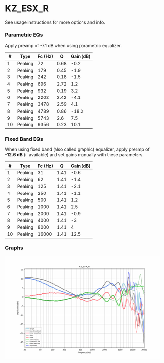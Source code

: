 # KZ_ESX_R
See [usage instructions](https://github.com/jaakkopasanen/AutoEq#usage) for more options and info.

### Parametric EQs
Apply preamp of -7.1 dB when using parametric equalizer.

|   # | Type    |   Fc (Hz) |    Q |   Gain (dB) |
|-----|---------|-----------|------|-------------|
|   1 | Peaking |        72 | 0.68 |        -0.2 |
|   2 | Peaking |       179 | 0.45 |        -1.9 |
|   3 | Peaking |       242 | 0.18 |        -1.5 |
|   4 | Peaking |       696 | 2.72 |         1.2 |
|   5 | Peaking |       932 | 0.19 |         3.2 |
|   6 | Peaking |      2202 | 2.42 |        -4.1 |
|   7 | Peaking |      3478 | 2.59 |         4.1 |
|   8 | Peaking |      4789 | 0.86 |       -18.3 |
|   9 | Peaking |      5743 | 2.6  |         7.5 |
|  10 | Peaking |      9356 | 0.23 |        10.1 |

### Fixed Band EQs
When using fixed band (also called graphic) equalizer, apply preamp of **-12.6 dB** (if available) and set gains manually with these parameters.

|   # | Type    |   Fc (Hz) |    Q |   Gain (dB) |
|-----|---------|-----------|------|-------------|
|   1 | Peaking |        31 | 1.41 |        -0.6 |
|   2 | Peaking |        62 | 1.41 |        -1.4 |
|   3 | Peaking |       125 | 1.41 |        -2.1 |
|   4 | Peaking |       250 | 1.41 |        -1.1 |
|   5 | Peaking |       500 | 1.41 |         1.2 |
|   6 | Peaking |      1000 | 1.41 |         2.5 |
|   7 | Peaking |      2000 | 1.41 |        -0.9 |
|   8 | Peaking |      4000 | 1.41 |        -3   |
|   9 | Peaking |      8000 | 1.41 |         4   |
|  10 | Peaking |     16000 | 1.41 |        12.5 |

### Graphs
![](./KZ_ESX_R.png)
